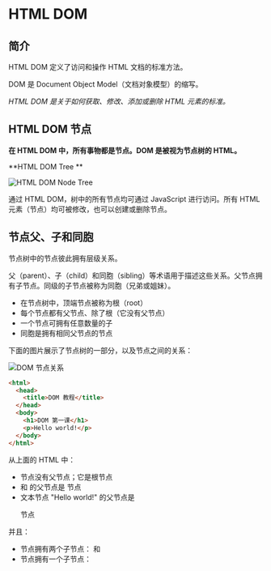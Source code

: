 # HTML DOM

## 简介

HTML DOM 定义了访问和操作 HTML 文档的标准方法。

DOM 是 Document Object Model（文档对象模型）的缩写。

*HTML DOM 是关于如何获取、修改、添加或删除 HTML 元素的标准。*

## HTML DOM 节点

**在 HTML DOM 中，所有事物都是节点。DOM 是被视为节点树的 HTML。**

**HTML DOM Tree **

![HTML DOM Node Tree](https://www.w3school.com.cn/i/ct_htmltree.gif)

通过 HTML DOM，树中的所有节点均可通过 JavaScript 进行访问。所有 HTML 元素（节点）均可被修改，也可以创建或删除节点。

## 节点父、子和同胞

节点树中的节点彼此拥有层级关系。

父（parent）、子（child）和同胞（sibling）等术语用于描述这些关系。父节点拥有子节点。同级的子节点被称为同胞（兄弟或姐妹）。

- 在节点树中，顶端节点被称为根（root）
- 每个节点都有父节点、除了根（它没有父节点）
- 一个节点可拥有任意数量的子
- 同胞是拥有相同父节点的节点

下面的图片展示了节点树的一部分，以及节点之间的关系：

![DOM 节点关系](https://www.w3school.com.cn/i/dom_navigate.gif)

```html
<html>
  <head>
    <title>DOM 教程</title>
  </head>
  <body>
    <h1>DOM 第一课</h1>
    <p>Hello world!</p>
  </body>
</html>
```

从上面的 HTML 中：

- <html> 节点没有父节点；它是根节点
- <head> 和 <body> 的父节点是 <html> 节点
- 文本节点 "Hello world!" 的父节点是 <p> 节点

并且：

- <html> 节点拥有两个子节点：<head> 和 <body>
- <head> 节点拥有一个子节点：<title> 节点
- <title> 节点也拥有一个子节点：文本节点 "DOM 教程"
- <h1> 和 <p> 节点是同胞节点，同时也是 <body> 的子节点

并且：

- <head> 元素是 <html> 元素的首个子节点

- <body> 元素是 <html> 元素的最后一个子节点

- <h1> 元素是 <body> 元素的首个子节点

- <p> 元素是 <body> 元素的最后一个子节点

## HTML DOM 方法

方法是我们可以在节点（HTML元素）上执行的动作。

**编程接口**

可通过javascript 对HTML DOM 进行访问。

所以HTML 元素被定义为对象，而编程接口则是对象方法和对象属性。

方法是能够执行的动作（比如添加和修改元素）。

属性是能够获取或设置的值（比如节点的名称或内容）

* getElementById ( ) 方法

```javascript
var element = document.getElementById("intro");
```

HTML DOM  对象  - - - - - - - - 方法和属性

* getElementById(id) - 获取带有指定id 的节点（元素）
* appendChild(node) - 插入新的子节点（元素）
* removeChild（node）-  删除子节点（元素）

一些常用的 HTML DOM 属性：

- innerHTML - 节点（元素）的文本值
- parentNode - 节点（元素）的父节点
- childNodes - 节点（元素）的子节点
- attributes - 节点（元素）的属性节点

## HTML DOM 属性

**innerHTML属性**

​	获取元素内容的最简单方法是使用 innerHTML 属性。

​	innerHTML 属性对于获取或替换 HTML 元素的内容很有用

**nodeName属性**

​	nodeName属性规定节点的名称。

		* nodeName 是只读的
		* 元素节点的 nodeName 与标签名相同
* 属性节点的 nodeName 与属性名相同
* 文本节点的 nodeName 始终是 #text
* 文档节点的 nodeName 始终是 #document

**nodeValue属性**

​	nodeValue 属性规定节点的值。

- 元素节点的 nodeValue 是 undefined 或 null
- 文本节点的 nodeValue 是文本本身
- 属性节点的 nodeValue 是属性值

**获取元素的值**

```html
<html>
    <body>

        <p id="intro">Hello World!</p>

        <script type="text/javascript">
        x=document.getElementById("intro");
        document.write(x.firstChild.nodeValue);
        </script>

    </body>
</html>
```



**nodeType 属性**

## HTML DOM 访问

**访问HTML DOM - 查找HTML元素**

访问HTML元素（节点）

访问HTML元素等同于访问节点

访问HTML方式

* getElementById()

* getElementsByTagName()

* getElementsByClassName()

  **注释：**getElementsByClassName() 在 Internet Explorer 5,6,7,8 中无效

  

## HTML DOM - 修改

**修改HTML  =   改变元素、属性、样式和事件**

修改HTML元素

* 改变HTML内容
* 改变CSS样式
* 改变HTML属性
* 创建新的HTML元素
* 删除已有的HTML元素
* 改变事件（处理程序）

**创建HTML内容**

```javascript
document.getElementById("p1").innerHTML="New text!";
```

**改变HTML样式**

```javascript
document.getElementById("p2").style.color = "blue";
```

**创建新的HTML内容**

* appendChild（）

```javascript
var para=document.createElement("p");
var node=document.createTextNode("This is new.");
para.appendChild(node);

var element=document.getElementById("d1");
element.appendChild(para);
```

* insertBefore()

```javascript
var para=document.createElement("p");
var node=document.createTextNode("This is new.");
para.appendChild(node);

var element=document.getElementById("div1");
var child=document.getElementById("p1");
element.insertBefore(para,child);
```

**删除已有的HTML元素**

如需删除HTML元素，需清楚该元素的父元素：

```html
<div id="div1">
    <p id="p1">This is a paragraph.</p>
    <p id="p2">This is another paragraph.</p>
</div>
<script>
    var parent=document.getElementById("div1");
    var child=document.getElementById("p1");
    parent.removeChild(child);
</script>
```

**替换HTML元素**



## HTML DOM - 修改内容

**通过HTML DOM 、javascript 能够访问HTML文档的每个元素**

**使用事件**

HTML DOM 允许在事件发生时执行代码。

当HTML元素 “有事情发生” 时，浏览器就会生成事件：

* 在元素上点击
* 加载页面
* 改变输入字段

```html
<html>
	<body>

<script>
function ChangeBackground(){
	document.body.style.backgroundColor="lavender";
}
</script>

<input type="button" onclick="ChangeBackground()"
value="Change background color" />

	</body>
</html>
```



## HTML DOM 事件

HTML DOM 允许 Javas 对 HTML 事件作出反应。

**对事件做出反应**

```javascript
onclick = javascript
```

HTML 事件的例子：

- 当用户点击鼠标时
- 当网页已加载时
- 当图片已加载时
- 当鼠标移动到元素上时
- 当输入字段被改变时
- 当 HTML 表单被提交时
- 当用户触发按键时

**HTML 事件属性**



**HTML DOM - 导航**

通过 HTML DOM，您能够使用节点关系在节点树中导航。

**HTML DOM 节点列表**

getElementsByTagName（）方法返回节点列表。节点列表是一个节点数组。

```javascript
var x = document.getElementsByTagName("p");
var y = x[0];
var y = x[1];
```

**HTML DOM 节点列表长度**

length 属性定义节点列表中节点的数量。

```javascript
x=document.getElementsByTagName("p");
for (i=0;i<x.length;i++)
{
    document.write(x[i].innerHTML);
    document.write("<br />");
}
```

**导航节点关系**

有三个节点属性可供使用，parentNode、firstNode 以及lastNode。

```html
<html>
<body>

<p>Hello World!</p>
<div>
  <p>DOM 很有用!</p>
  <p>本例演示节点关系。</p>
</div>

</body>
</html>
```

- 首个 <p> 元素是 <body> 元素的首个子元素（firstChild）
- <div> 元素是 <body> 元素的最后一个子元素（lastChild）
- <body> 元素是首个 <p> 元素和 <div> 元素的父节点（parentNode）

**DOM 根节点**

* document.documentElement - 全部文档
* document.body - 文档的主题

```html
<html>
<body>

<p>Hello World!</p>
<div>
<p>DOM 很有用!</p>
<p>本例演示 <b>document.body</b> 属性。</p>
</div>

<script>
alert(document.body.innerHTML);
</script>

</body>
</html>
```


